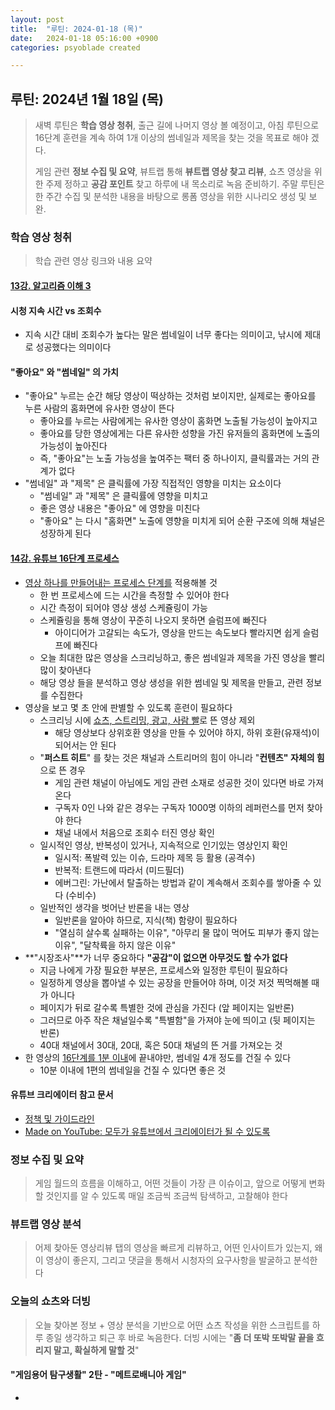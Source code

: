 ```yaml
---
layout: post
title:  "루틴: 2024-01-18 (목)"
date:   2024-01-18 05:16:00 +0900
categories: psyoblade created

---
```




## 루틴: 2024년 1월 18일 (목)

>    새벽 루틴은 **학습 영상 청취**, 출근 길에 나머지 영상 볼 예정이고, 아침 루틴으로 16단계 훈련을 계속 하여 1개 이상의 썸네일과 제목을 찾는 것을 목표로 해야 겠다. 
>
>    게임 관련 **정보 수집 및 요약**, 뷰트랩 통해 **뷰트랩 영상 찾고 리뷰**, 쇼츠 영상을 위한 주제 정하고 **공감 포인트** 찾고 하루에 내 목소리로 녹음 준비하기. 주말 루틴은 한 주간 수집 및 분석한 내용을 바탕으로 롱폼 영상을 위한 시나리오 생성 및 보완.

### 학습 영상 청취

> 학습 관련 영상 링크와 내용 요약

#### **[13강. 알고리즘 이해 3](https://www.youtube.com/watch?v=odCxlo3H2lA)**

#### 시청 지속 시간 vs 조회수

* 지속 시간 대비 조회수가 높다는 말은 썸네일이 너무 좋다는 의미이고, 낚시에 제대로 성공했다는 의미이다

#### "좋아요" 와 "썸네일" 의 가치

* "좋아요" 누르는 순간 해당 영상이 떡상하는 것처럼 보이지만, 실제로는 좋아요를 누른 사람의 홈화면에 유사한 영상이 뜬다
  * 좋아요를 누르는 사람에게는 유사한 영상이 홈화면 노출될 가능성이 높아지고
  * 좋아요를 당한 영상에게는 다른 유사한 성향을 가진 유저들의 홈화면에 노출의 가능성이 높아진다
  * 즉, "좋아요"는 노출 가능성을 높여주는 팩터 중 하나이지, 클릭률과는 거의 관계가 없다
* "썸네일" 과 "제목" 은 클릭률에 가장 직접적인 영향을 미치는 요소이다
  * "썸네일" 과 "제목" 은 클릭률에 영향을 미치고 
  * 좋은 영상 내용은 "좋아요" 에 영향을 미친다
  * "좋아요" 는 다시 "홈화면" 노출에 영향을 미치게 되어 순환 구조에 의해 채널은 성장하게 된다

#### **[14강. 유튜브 16단계 프로세스](https://www.youtube.com/watch?v=-MJb3jvfnXo)**

* [영상 하나를 만들어내는 프로세스 단계를](https://docs.google.com/spreadsheets/d/13dJuOyROWzWuh40bO-orWkWkpK-MkFj4cHKgAVqsi-M/edit?usp=sharing) 적용해볼 것
  * 한 번 프로세스에 드는 시간을 측정할 수 있어야 한다
  * 시간 측정이 되어야 영상 생성 스케쥴링이 가능
  * 스케쥴링을 통해 영상이 꾸준히 나오지 못하면 슬럼프에 빠진다
    * 아이디어가 고갈되는 속도가, 영상을 만드는 속도보다 빨라지면 쉽게 슬럼프에 빠진다
  * 오늘 최대한 많은 영상을 스크리닝하고, 좋은 썸네일과 제목을 가진 영상을 빨리 많이 찾아낸다
  * 해당 영상 들을 분석하고 영상 생성을 위한 썸네일 및 제목을 만들고, 관련 정보를 수집한다
* 영상을 보고 몇 초 안에 판별할 수 있도록 훈련이 필요하다
  * 스크리닝 시에 <u>쇼츠, 스트리밍, 광고, 사람 빨</u>로 뜬 영상 제외
    * 해당 영상보다 상위호환 영상을 만들 수 있어야 하지, 하위 호환(유재석)이 되어서는 안 된다
  * "**퍼스트 히트**" 를 찾는 것은 채널과 스트리머의 힘이 아니라 "**컨텐츠" 자체의 힘**으로 뜬 경우
    * 게임 관련 채널이 아님에도 게임 관련 소재로 성공한 것이 있다면 바로 가져온다
    * 구독자 0인 나와 같은 경우는 구독자 1000명 이하의 레퍼런스를 먼저 찾아야 한다
    * 채널 내에서 처음으로 조회수 터진 영상 확인
  * 일시적인 영상, 반복성이 있거나, 지속적으로 인기있는 영상인지 확인
    * 일시적: 폭발력 있는 이슈, 드라마 제목 등 활용 (공격수)
    * 반복적: 트랜드에 따라서 (미드필더)
    * 에버그린: 가난에서 탈출하는 방법과 같이 계속해서 조회수를 쌓아줄 수 있다 (수비수)
  * 일반적인 생각을 벗어난 반론을 내는 영상
    * 일반론을 알아야 하므로, 지식(책) 함량이 필요하다
    * "열심히 살수록 실패하는 이유", "아무리 물 많이 먹어도 피부가 좋지 않는 이유", "달착륙을 하지 않은 이유"
* **"시장조사"**가 너무 중요하다 **"공감"이 없으면 아무것도 할 수가 없다**
  * 지금 나에게 가장 필요한 부분은, 프로세스와 일정한 루틴이 필요하다
  * 일정하게 영상을 뽑아낼 수 있는 공장을 만들어야 하며, 이것 저것 찍먹해볼 때가 아니다
  * 페이지가 뒤로 갈수록 특별한 것에 관심을 가진다 (앞 페이지는 일반론)
  * 그러므로 아주 작은 채널일수록 "특별함"을 가져야 눈에 띄이고 (뒷 페이지는 반론)
  * 40대 채널에서 30대, 20대, 혹은 50대 채널의 뜬 거를 가져오는 것
* 한 영상의 <u>16단계를 1분 이내</u>에 끝내야만, 썸네일 4개 정도를 건질 수 있다
  * 10분 이내에 1편의 썸네일을 건질 수 있다면 좋은 것

#### 유튜브 크리에이터 참고 문서

* [정책 및 가이드라인](https://www.youtube.com/intl/ko_ALL/creators/how-things-work/policies-guidelines/)
* [Made on YouTube: 모두가 유튜브에서 크리에이터가 될 수 있도록](https://youtube-kr.googleblog.com/2023/09/made-on-youtube-2023.html)

### 정보 수집 및 요약

>   게임 월드의 흐름을 이해하고, 어떤 것들이 가장 큰 이슈이고, 앞으로 어떻게 변화할 것인지를 알 수 있도록 매일 조금씩 조금씩 탐색하고, 고찰해야 한다

### 뷰트랩 영상 분석

>    어제 찾아둔 영상리뷰 탭의 영상을 빠르게 리뷰하고, 어떤 인사이트가 있는지, 왜 이 영상이 좋은지, 그리고 댓글을 통해서 시청자의 요구사항을 발굴하고 분석한다

### 오늘의 쇼츠와 더빙

>   오늘 찾아본 정보 + 영상 분석을 기반으로 어떤 쇼츠 작성을 위한 스크립트를 하루 종일 생각하고 퇴근 후 바로 녹음한다. 더빙 시에는 "**좀 더 또박 또박말 끝을 흐리지 말고, 확실하게 말할 것**"

#### "게임용어 탐구생활" 2탄 - "메트로배니아 게임"

* 